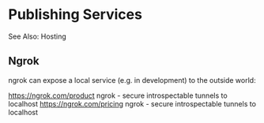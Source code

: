 # Publishing Services

See Also: Hosting

## Ngrok 

ngrok can expose a local service (e.g. in development) to the outside world:

https://ngrok.com/product
ngrok - secure introspectable tunnels to localhost
https://ngrok.com/pricing
ngrok - secure introspectable tunnels to localhost
